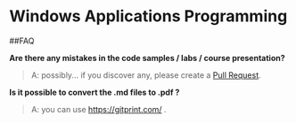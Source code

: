 # Windows Applications Programming

##FAQ

**Are there any mistakes in the code samples / labs / course presentation?**

>A: possibly... if you discover any, please create a [Pull Request](https://help.github.com/articles/about-pull-requests/).

**Is it possible to convert the .md files to .pdf ?**

>A: you can use https://gitprint.com/ .
